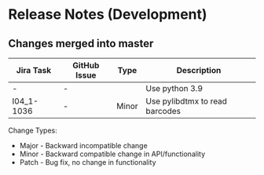 Release Notes (Development)
===========================

Changes merged into master
--------------------------
| Jira Task | GitHub Issue | Type | Description                        |
|-----------|--------------|------|------------------------------------|
|     -     |     -        |      |Use python 3.9                      |
|I04_1-1036 |     -        |Minor |Use pylibdtmx to read barcodes      | 

Change Types:
* Major - Backward incompatible change
* Minor - Backward compatible change in API/functionality
* Patch - Bug fix, no change in functionality



